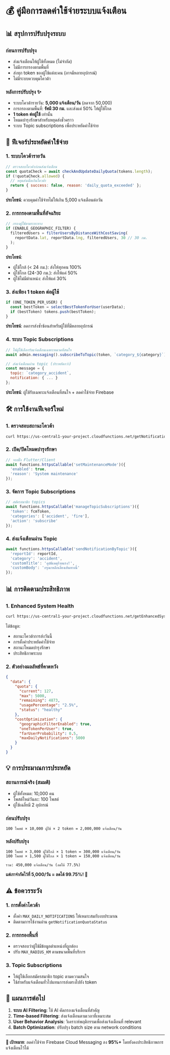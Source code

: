 # 💰 คู่มือการลดค่าใช้จ่ายระบบแจ้งเตือน

## 📊 สรุปการปรับปรุงระบบ

### ก่อนการปรับปรุง
- ส่งแจ้งเตือนให้ผู้ใช้ทั้งหมด (ไม่จำกัด)
- ไม่มีการกรองตามพื้นที่
- ส่งทุก token ของผู้ใช้แต่ละคน (อาจมีหลายอุปกรณ์)
- ไม่มีระบบควบคุมโควต้า

### หลังการปรับปรุง ✨
- ระบบโควต้ารายวัน: **5,000 แจ้งเตือน/วัน** (ลดจาก 50,000)
- การกรองตามพื้นที่: **รัศมี 30 กม.** และส่งแค่ 50% ให้ผู้ใช้ไกล
- **1 token ต่อผู้ใช้** เท่านั้น
- โหมดบำรุงรักษาสำหรับหยุดส่งชั่วคราว
- ระบบ Topic subscriptions เพื่อประหยัดค่าใช้จ่าย

## 🎯 ฟีเจอร์ประหยัดค่าใช้จ่าย

### 1. ระบบโควต้ารายวัน
```javascript
// ตรวจสอบโควต้าก่อนส่งแจ้งเตือน
const quotaCheck = await checkAndUpdateDailyQuota(tokens.length);
if (!quotaCheck.allowed) {
  // หยุดส่งเมื่อเกินโควต้า
  return { success: false, reason: 'daily_quota_exceeded' };
}
```

**ประโยชน์**: ควบคุมค่าใช้จ่ายไม่ให้เกิน 5,000 แจ้งเตือนต่อวัน

### 2. การกรองตามพื้นที่อัจฉริยะ
```javascript
// กรองผู้ใช้ตามระยะทาง
if (ENABLE_GEOGRAPHIC_FILTER) {
  filteredUsers = filterUsersByDistanceWithCostSaving(
    reportData.lat, reportData.lng, filteredUsers, 30 // 30 กม.
  );
}
```

**ประโยชน์**: 
- ผู้ใช้ใกล้ (< 24 กม.): ส่งให้ทุกคน 100%
- ผู้ใช้ไกล (24-30 กม.): ส่งให้แค่ 50%
- ผู้ใช้ไม่มีตำแหน่ง: ส่งให้แค่ 30%

### 3. ส่งเพียง 1 token ต่อผู้ใช้
```javascript
if (ONE_TOKEN_PER_USER) {
  const bestToken = selectBestTokenForUser(userData);
  if (bestToken) tokens.push(bestToken);
}
```

**ประโยชน์**: ลดการส่งซ้ำซ้อนสำหรับผู้ใช้ที่มีหลายอุปกรณ์

### 4. ระบบ Topic Subscriptions
```javascript
// ให้ผู้ใช้เลือกรับแจ้งเตือนเฉพาะหมวดที่สนใจ
await admin.messaging().subscribeToTopic(token, `category_${category}`);

// ส่งแจ้งเตือนผ่าน topic (ประหยัดกว่า)
const message = {
  topic: `category_accident`,
  notification: { ... }
};
```

**ประโยชน์**: ผู้ใช้รับเฉพาะแจ้งเตือนที่สนใจ + ลดค่าใช้จ่าย Firebase

## 🛠️ การใช้งานฟีเจอร์ใหม่

### 1. ตรวจสอบสถานะโควต้า
```bash
curl https://us-central1-your-project.cloudfunctions.net/getNotificationQuotaStatus
```

### 2. เปิด/ปิดโหมดบำรุงรักษา
```javascript
// จากฝั่ง Flutter/Client
await functions.httpsCallable('setMaintenanceMode')({
  'enabled': true,
  'reason': 'System maintenance'
});
```

### 3. จัดการ Topic Subscriptions
```javascript
// สมัครสมาชิก topics
await functions.httpsCallable('manageTopicSubscriptions')({
  'token': fcmToken,
  'categories': ['accident', 'fire'],
  'action': 'subscribe'
});
```

### 4. ส่งแจ้งเตือนผ่าน Topic
```javascript
await functions.httpsCallable('sendNotificationByTopic')({
  'reportId': reportId,
  'category': 'accident',
  'customTitle': 'อุบัติเหตุร้ายแรง!',
  'customBody': 'กรุณาหลีกเลี่ยงเส้นทางนี้'
});
```

## 📊 การติดตามประสิทธิภาพ

### 1. Enhanced System Health
```bash
curl https://us-central1-your-project.cloudfunctions.net/getEnhancedSystemHealth
```

ได้ข้อมูล:
- สถานะโควต้าการส่งวันนี้
- การตั้งค่าประหยัดค่าใช้จ่าย
- สถานะโหมดบำรุงรักษา
- ประสิทธิภาพระบบ

### 2. ตัวอย่างผลลัพธ์ที่คาดหวัง
```json
{
  "data": {
    "quota": {
      "current": 127,
      "max": 5000,
      "remaining": 4873,
      "usagePercentage": "2.5%",
      "status": "healthy"
    },
    "costOptimization": {
      "geographicFilterEnabled": true,
      "oneTokenPerUser": true,
      "farUserProbability": 0.5,
      "maxDailyNotifications": 5000
    }
  }
}
```

## 💡 การประมาณการประหยัด

### สถานการณ์จริง (สมมติ)
- ผู้ใช้ทั้งหมด: 10,000 คน
- โพสต์ใหม่วันละ: 100 โพสต์
- ผู้ใช้เฉลี่ยมี 2 อุปกรณ์

### ก่อนปรับปรุง
```
100 โพสต์ × 10,000 ผู้ใช้ × 2 token = 2,000,000 แจ้งเตือน/วัน
```

### หลังปรับปรุง
```
100 โพสต์ × 3,000 ผู้ใช้ใกล้ × 1 token = 300,000 แจ้งเตือน/วัน
100 โพสต์ × 1,500 ผู้ใช้ไกล × 1 token = 150,000 แจ้งเตือน/วัน

รวม: 450,000 แจ้งเตือน/วัน (ลดได้ 77.5%)
```

**แต่เราจำกัดไว้ที่ 5,000/วัน = ลดได้ 99.75%! 🎉**

## ⚠️ ข้อควรระวัง

### 1. การตั้งค่าโควต้า
- ตั้งค่า `MAX_DAILY_NOTIFICATIONS` ให้เหมาะสมกับงบประมาณ
- ติดตามการใช้งานผ่าน `getNotificationQuotaStatus`

### 2. การกรองพื้นที่
- ตรวจสอบว่าผู้ใช้มีข้อมูลตำแหน่งที่ถูกต้อง
- ปรับ `MAX_RADIUS_KM` ตามขนาดพื้นที่บริการ

### 3. Topic Subscriptions
- ให้ผู้ใช้เลือกสมัครสมาชิก topic ตามความสนใจ
- ใช้สำหรับแจ้งเตือนทั่วไปแทนการส่งตรงไปยัง token

## 🚀 แผนการต่อไป

1. **ระบบ AI Filtering**: ใช้ AI คัดกรองแจ้งเตือนที่สำคัญ
2. **Time-based Filtering**: ส่งแจ้งเตือนตามเวลาที่เหมาะสม
3. **User Behavior Analysis**: วิเคราะห์พฤติกรรมเพื่อส่งแจ้งเตือนที่ relevant
4. **Batch Optimization**: ปรับปรุง batch size ตาม network conditions

---

**🎯 เป้าหมาย**: ลดค่าใช้จ่าย Firebase Cloud Messaging ลง **95%+** โดยยังคงประสิทธิภาพการแจ้งเตือนไว้ได้
